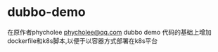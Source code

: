 # dubbo-demo

在原作者phycholee <phycholee@qq.com> dubbo demo 代码的基础上增加dockerfile和k8s脚本,以便于以容器方式部署在k8s平台

